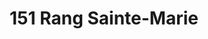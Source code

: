 ---
title: "151 Rang Sainte-Marie"
url: /saint-fabien-de-panet/151-rang-sainte-marie/
shop: Hofladen
---
